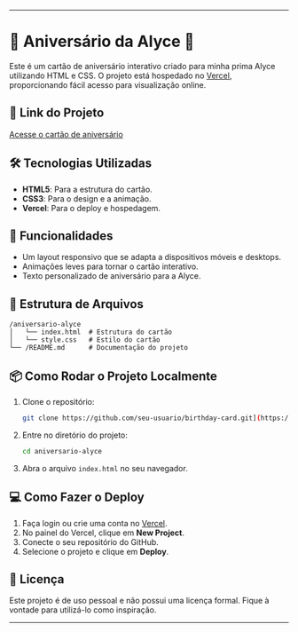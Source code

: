 

---

# 🎉 Aniversário da Alyce 🎂

Este é um cartão de aniversário interativo criado para minha prima Alyce utilizando HTML e CSS. O projeto está hospedado no [Vercel](https://vercel.com/), proporcionando fácil acesso para visualização online.

## 🔗 Link do Projeto

[Acesse o cartão de aniversário](https://aniversario-alyce.vercel.app)

## 🛠️ Tecnologias Utilizadas

- **HTML5**: Para a estrutura do cartão.
- **CSS3**: Para o design e a animação.
- **Vercel**: Para o deploy e hospedagem.

## 🚀 Funcionalidades

- Um layout responsivo que se adapta a dispositivos móveis e desktops.
- Animações leves para tornar o cartão interativo.
- Texto personalizado de aniversário para a Alyce.

## 📂 Estrutura de Arquivos

```
/aniversario-alyce
│   └── index.html  # Estrutura do cartão
│   └── style.css   # Estilo do cartão
└── /README.md      # Documentação do projeto
```

## 📦 Como Rodar o Projeto Localmente

1. Clone o repositório:
   ```bash
   git clone https://github.com/seu-usuario/birthday-card.git](https://github.com/AlexandreBolsoni/aniversario-alyce.git)
   ```
2. Entre no diretório do projeto:
   ```bash
   cd aniversario-alyce
   ```
3. Abra o arquivo `index.html` no seu navegador.

## 💻 Como Fazer o Deploy

1. Faça login ou crie uma conta no [Vercel](https://vercel.com/).
2. No painel do Vercel, clique em **New Project**.
3. Conecte o seu repositório do GitHub.
4. Selecione o projeto e clique em **Deploy**.

## 📝 Licença

Este projeto é de uso pessoal e não possui uma licença formal. Fique à vontade para utilizá-lo como inspiração.

---

